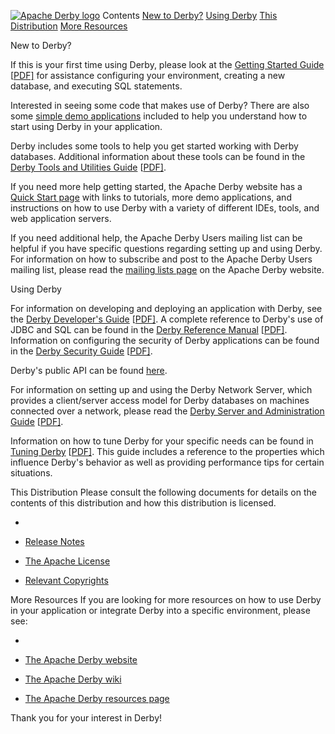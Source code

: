 [         ![Apache Derby logo](file:///D:/workspace/goodstudio/derby/docs/html/images/logowithtext.jpg)](http://db.apache.org/derby/)
 Contents [New to Derby?](file:///D:/workspace/goodstudio/derby/index.html#new)
 [Using Derby](file:///D:/workspace/goodstudio/derby/index.html#using)
 [This Distribution](file:///D:/workspace/goodstudio/derby/index.html#thisDistribution)
 [More Resources](file:///D:/workspace/goodstudio/derby/index.html#resources)


New to Derby?

If this is your first time using Derby, please look at the [Getting Started Guide](file:///D:/workspace/goodstudio/derby/docs/html/getstart/index.html) [[PDF\]](file:///D:/workspace/goodstudio/derby/docs/pdf/getstart/getstartderby.pdf) for assistance configuring your environment, creating a new database, and executing SQL statements.

Interested in seeing some code that makes use of Derby? There are also some [simple demo applications](file:///D:/workspace/goodstudio/derby/demo/programs/readme.html) included to help you understand how to start using Derby in your application.

Derby includes some tools to help you get started working with Derby  databases. Additional information about these tools can be found in the [Derby Tools and Utilities Guide](file:///D:/workspace/goodstudio/derby/docs/html/tools/index.html) [[PDF\]](file:///D:/workspace/goodstudio/derby/docs/pdf/tools/derbytools.pdf).

If you need more help getting started, the Apache Derby website has a [Quick Start page](http://db.apache.org/derby/quick_start.html) with links to tutorials, more demo applications, and instructions on  how to use Derby with a variety of different IDEs, tools, and web  application servers.

If you need additional help, the Apache Derby Users mailing list can  be helpful if you have specific questions regarding setting up and using Derby. For information on how to subscribe and post to the Apache Derby Users mailing list, please read the [mailing lists page](http://db.apache.org/derby/derby_mail.html) on the Apache Derby website.


Using Derby

For information on developing and deploying an application with Derby,  see the [Derby Developer's Guide](file:///D:/workspace/goodstudio/derby/docs/html/devguide/index.html) [[PDF\]](file:///D:/workspace/goodstudio/derby/docs/pdf/devguide/derbydev.pdf). A complete reference to Derby's use of JDBC and SQL can be found in the [Derby Reference Manual](file:///D:/workspace/goodstudio/derby/docs/html/ref/index.html) [[PDF\]](file:///D:/workspace/goodstudio/derby/docs/pdf/ref/refderby.pdf). Information on configuring the security of Derby applications can be  found in the [Derby Security Guide](file:///D:/workspace/goodstudio/derby/docs/html/security/index.html) [[PDF\]](file:///D:/workspace/goodstudio/derby/docs/pdf/security/secderby.pdf).

Derby's public API can be found [here](file:///D:/workspace/goodstudio/derby/javadoc/index.html).

For information on setting up and using the Derby Network Server, which  provides a client/server access model for Derby databases on machines  connected over a network, please read the [Derby Server and Administration Guide](file:///D:/workspace/goodstudio/derby/docs/html/adminguide/index.html) [[PDF\]](file:///D:/workspace/goodstudio/derby/docs/pdf/adminguide/derbyadmin.pdf).

Information on how to tune Derby for your specific needs can be found in [Tuning Derby](file:///D:/workspace/goodstudio/derby/docs/html/tuning/index.html) [[PDF\]](file:///D:/workspace/goodstudio/derby/docs/pdf/tuning/tuningderby.pdf). This guide includes a reference to the properties which influence  Derby's behavior as well as providing performance tips for certain  situations.


This Distribution Please consult the following documents for details on the contents of this distribution and how this distribution is licensed.

-   

- [Release Notes](file:///D:/workspace/goodstudio/derby/RELEASE-NOTES.html)
- [The Apache License](file:///D:/workspace/goodstudio/derby/LICENSE)
- [Relevant Copyrights](file:///D:/workspace/goodstudio/derby/NOTICE)


More Resources If you are looking for more resources on how to use Derby in your  application or integrate Derby into a specific environment, please see:

-   

- [The Apache Derby website](http://db.apache.org/derby/)
- [The Apache Derby wiki](http://wiki.apache.org/db-derby/)
- [The Apache Derby resources page](http://db.apache.org/derby/integrate/index.html)

Thank you for your interest in Derby!